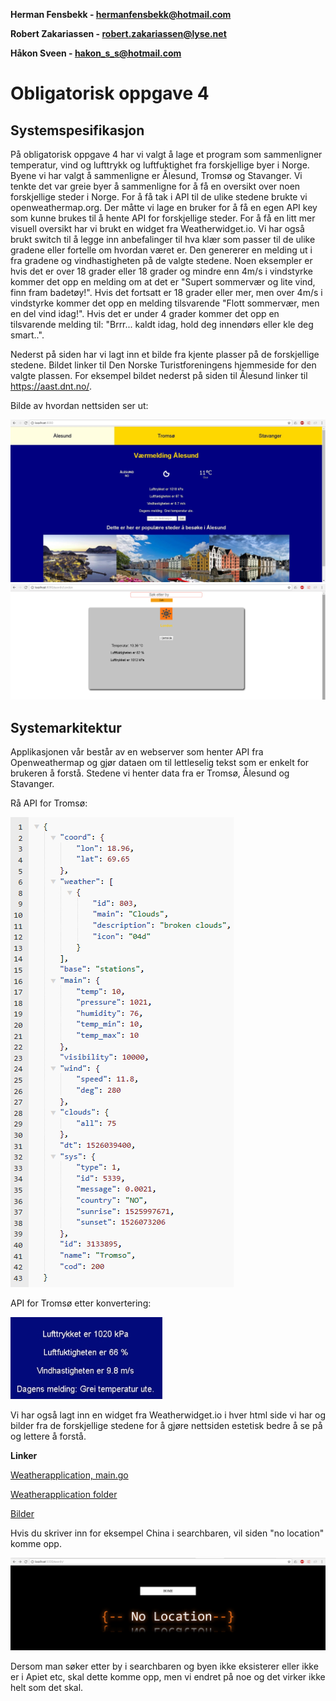 **Herman Fensbekk - hermanfensbekk@hotmail.com**

**Robert Zakariassen - robert.zakariassen@lyse.net**

**Håkon Sveen - hakon_s_s@hotmail.com**

# Obligatorisk oppgave 4 #


## Systemspesifikasjon ##

På obligatorisk oppgave 4 har vi valgt å lage et program som sammenligner temperatur, vind og lufttrykk og luftfuktighet fra forskjellige byer i Norge.
Byene vi har valgt å sammenligne er Ålesund, Tromsø og Stavanger. Vi tenkte det var greie byer å sammenligne for å få en oversikt over noen forskjellige steder i Norge. For å få tak i API til de ulike stedene brukte vi openweathermap.org. Der måtte vi lage en bruker for å få en egen API key som kunne brukes til å hente API for forskjellige steder. For å få en litt mer visuell oversikt har vi brukt en widget fra Weatherwidget.io. Vi har også brukt switch til å legge inn anbefalinger til hva klær som passer til de ulike gradene eller fortelle om hvordan været er. Den genererer en melding ut i fra gradene og vindhastigheten på de valgte stedene. Noen eksempler er hvis det er over 18 grader eller 18 grader og mindre enn 4m/s i vindstyrke kommer det opp en melding om at det er "Supert sommervær og lite vind, finn fram badetøy!". Hvis det fortsatt er 18 grader eller mer, men over 4m/s i vindstyrke kommer det opp en melding tilsvarende "Flott sommervær, men en del vind idag!". Hvis det er under 4 grader kommer det opp en tilsvarende melding til: "Brrr... kaldt idag, hold deg innendørs eller kle  deg smart..".

Nederst på siden har vi lagt inn et bilde fra kjente plasser på de forskjellige stedene. Bildet linker til Den Norske Turistforeningens hjemmeside for den valgte plassen. For eksempel bildet nederst på siden til Ålesund linker til https://aast.dnt.no/.

Bilde av hvordan nettsiden ser ut:

![Alt text](https://github.com/Robertz25/IT-med-gutta/blob/master/Oblig4/Bilder/Alesund.jpg)
![Alt text](https://github.com/Robertz25/IT-med-gutta/blob/master/Oblig4/Bilder/LondonSearch.png)

## Systemarkitektur ##

Applikasjonen vår består av en webserver som henter API fra Openweathermap og gjør dataen om til lettleselig tekst som er enkelt for brukeren å forstå. Stedene vi henter data fra er Tromsø, Ålesund og Stavanger.

Rå API for Tromsø:

![Alt text](https://github.com/Robertz25/IT-med-gutta/blob/master/Oblig4/Bilder/jsonApiTromso.png?raw=true)

API for Tromsø etter konvertering:

![Alt text](https://github.com/Robertz25/IT-med-gutta/blob/master/Oblig4/Bilder/Skjermbilde%202018-05-11%20kl.%2018.01.35.png?raw=true)

Vi har også lagt inn  en widget fra Weatherwidget.io i hver html side vi har og bilder fra de forskjellige stedene for å gjøre nettsiden estetisk bedre å se på og lettere å forstå.

**Linker**

[Weatherapplication, main.go](https://github.com/Robertz25/IT-med-gutta/blob/master/Oblig4/Weatherapplication/main.go)

[Weatherapplication folder](https://github.com/Robertz25/IT-med-gutta/tree/master/Oblig4/Weatherapplication)

[Bilder](https://github.com/Robertz25/IT-med-gutta/tree/master/Oblig4/Bilder)

Hvis du skriver inn for eksempel China i searchbaren, vil siden "no location" komme opp.

![Alt text](https://github.com/Robertz25/IT-med-gutta/blob/master/Oblig4/Bilder/ByFinnesIkke.png)

Dersom man søker etter by i searchbaren og byen ikke eksisterer eller ikke er i Apiet etc, skal dette komme opp, men vi endret på noe og det virker ikke helt som det skal.
